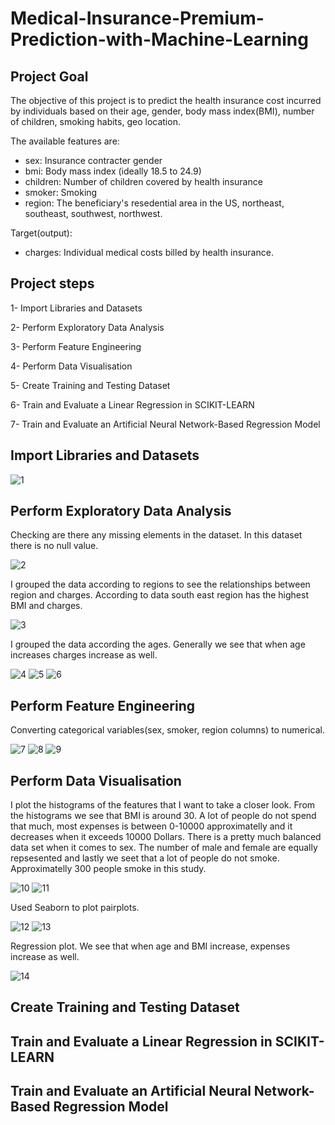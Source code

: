 # Medical-Insurance-Premium-Prediction-with-Machine-Learning

## Project Goal

The objective of this project is to predict the health insurance cost incurred by individuals based on their age, gender, body mass index(BMI), number of children, smoking habits, geo location.

The available features are:

* sex: Insurance contracter gender
* bmi: Body mass index (ideally 18.5 to 24.9)
* children: Number of children covered by health insurance
* smoker:  Smoking
* region: The beneficiary's resedential area in the US, northeast, southeast, southwest, northwest. 

Target(output):
* charges: Individual medical costs billed by health insurance.






## Project steps

1- Import Libraries and Datasets

2- Perform Exploratory Data Analysis

3- Perform Feature Engineering

4- Perform Data Visualisation

5- Create Training and Testing Dataset

6- Train and Evaluate a Linear Regression in SCIKIT-LEARN

7- Train and Evaluate an Artificial Neural Network-Based Regression Model


## Import Libraries and Datasets

![1](https://github.com/batuhan6/Medical-Insurance-Premium-Prediction/assets/32600613/991630e7-fdfa-4a1d-85fe-6a99abba14c8)

## Perform Exploratory Data Analysis

Checking are there any missing elements in the dataset. In this dataset there is no null value. 


![2](https://github.com/batuhan6/Medical-Insurance-Premium-Prediction/assets/32600613/0b2e0792-f26f-4cb5-a1b7-0bfdbcb2e4a1)


I grouped the data according to regions to see the relationships between region and charges. According to data south east region has the highest BMI and charges.

![3](https://github.com/batuhan6/Medical-Insurance-Premium-Prediction/assets/32600613/359cb8d4-2a26-48df-82b8-97ae14087d2d)


I grouped the data according the ages. Generally we see that when age increases charges increase as well.

![4](https://github.com/batuhan6/Medical-Insurance-Premium-Prediction/assets/32600613/1e49fe92-3e63-4934-bacf-25228c38b5e1)
![5](https://github.com/batuhan6/Medical-Insurance-Premium-Prediction/assets/32600613/35c51657-078b-424d-b987-f8eecb4f48fa)
![6](https://github.com/batuhan6/Medical-Insurance-Premium-Prediction/assets/32600613/db770162-e127-41fa-bd1a-9c2fe06ecb00)


## Perform Feature Engineering

Converting categorical variables(sex, smoker, region columns) to numerical.

![7](https://github.com/batuhan6/Medical-Insurance-Premium-Prediction/assets/32600613/1bcb1c44-d845-433e-a883-c3c04448c198)
![8](https://github.com/batuhan6/Medical-Insurance-Premium-Prediction/assets/32600613/a7be2c37-424a-40d4-a25e-e4a9eb3d632c)
![9](https://github.com/batuhan6/Medical-Insurance-Premium-Prediction/assets/32600613/ccab5863-d24b-484f-8685-940dbdbbdadf)



## Perform Data Visualisation

I plot the histograms of the features that I want to take a closer look. From the histograms we see that BMI is around 30. A lot of people do not spend that much, most expenses is between 0-10000 approximatelly and it decreases when it exceeds 10000 Dollars. There is a pretty much balanced data set when it comes to sex. The number of male and female are equally repsesented and lastly we seet that a lot of people do not smoke. Approximatelly 300 people smoke in this study.

![10](https://github.com/batuhan6/Medical-Insurance-Premium-Prediction/assets/32600613/be58a77d-b4bd-4b75-8fe5-76868d1d8c72)
![11](https://github.com/batuhan6/Medical-Insurance-Premium-Prediction/assets/32600613/ea05c16b-2ba1-4495-ac99-720aea3b8d5d)


Used Seaborn to plot pairplots.

![12](https://github.com/batuhan6/Medical-Insurance-Premium-Prediction/assets/32600613/20f505e9-8f27-47fc-ab9b-c302f273787a)
![13](https://github.com/batuhan6/Medical-Insurance-Premium-Prediction/assets/32600613/038822a5-6146-4a2e-9244-37b2eb3cd6d3)


Regression plot. We see that when age and BMI increase, expenses increase as well.

![14](https://github.com/batuhan6/Medical-Insurance-Premium-Prediction/assets/32600613/d4801d8f-c31c-4050-a10c-257ce7d1eb9c)



## Create Training and Testing Dataset

## Train and Evaluate a Linear Regression in SCIKIT-LEARN

## Train and Evaluate an Artificial Neural Network-Based Regression Model
